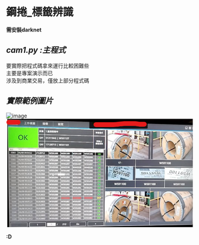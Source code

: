 # **鋼捲_標籤辨識**
**需安裝darknet**    

## _**cam1.py :主程式**_        
  要實際把程式碼拿來運行比較困難些    
  主要是專案演示而已    
  涉及到商業交易，僅放上部分程式碼    
    
## _**實際範例圖片**_

![image](https://github.com/MojitoBen/ACE_0324_/blob/main/steel_label/output2.gif)
![image](https://github.com/MojitoBen/ACE_0324_/blob/main/steel_label/ui_demo.png)


**:D**    

